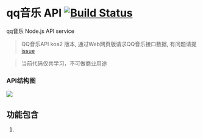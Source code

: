 # qq音乐 API [![Build Status](https://travis-ci.org/yan123zi/qqMusicApi.svg?branch=master)](https://travis-ci.org/yan123zi/qqMusicApi)

qq音乐 Node.js API service

> QQ音乐API koa2 版本, 通过Web网页版请求QQ音乐接口数据, 有问题请提 [issue](https://github.com/yan123zi/qqMusicApi/issues)

> 当前代码仅共学习，不可做商业用途

### API结构图
![](.)

## 功能包含

1.
